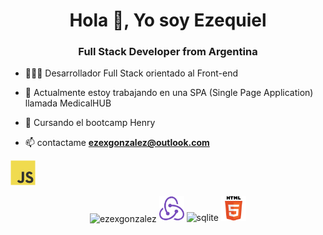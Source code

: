 <h1 align="center">Hola 👋, Yo soy Ezequiel</h1>
<h3 align="center">Full Stack Developer from Argentina</h3>

- 🙋🏻‍♂️ Desarrollador Full Stack orientado al Front-end

- 🔭 Actualmente estoy trabajando en una SPA (Single Page Application) llamada MedicalHUB

- 🌱 Cursando el bootcamp Henry

- 📫 contactame **ezexgonzalez@outlook.com**
<img src="https://raw.githubusercontent.com/devicons/devicon/master/icons/javascript/javascript-original.svg" alt="javascript" width="40" height="40"/>

<!-- <h3 align="left">Connect with me:</h3> -->
<p align="left">
</p>
<p align="center"><img align="center" src="https://github-readme-stats.vercel.app/api/top-langs?username=ezexgonzalez&show_icons=true&locale=en&layout=compact" alt="ezexgonzalez" />
<img src="https://raw.githubusercontent.com/devicons/devicon/master/icons/redux/redux-original.svg" alt="redux" width="40" height="40"/>
<img src="https://www.vectorlogo.zone/logos/sqlite/sqlite-icon.svg" alt="sqlite" width="40" height="40"/>
<img src="https://raw.githubusercontent.com/devicons/devicon/master/icons/html5/html5-original-wordmark.svg" alt="html5" width="40" height="40"/>
</p>

